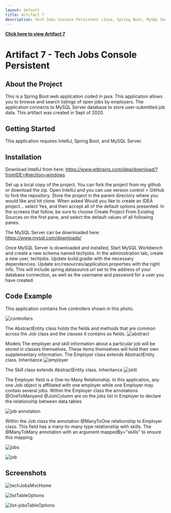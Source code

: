```yaml
---
layout: default
title: Artifact 7
description: Tech Jobs Console Persistent (Java, Spring Boot, MySQL Server)
---
```


[**Click here to view Artifact 7**](https://github.com/Matt87c/java-web-dev-techjobs-persistent3/tree/master/java-web-dev-techjobs-persistent2/java-web-dev-techjobs-persistent-master)

# Artifact 7 - Tech Jobs Console Persistent

## About the Project
This is a Spring Boot web application coded in java. This application allows you to browse and search listings of open jobs by employers. The application connects to MySQL Server database to store user-submitted job data. This artifact was created in Sept of 2020.

## Getting Started
This application requires IntelliJ, Spring Boot, and MySQL Server.  

## Installation
Download IntelliJ from here:
https://www.jetbrains.com/idea/download/?fromIDE=#section=windows


Set up a local copy of the project.  You can fork the project from my github or download the zip.  Open IntelliJ and you can use version control > GitHub to fork the repository.  Store the project in the parent directory where you would like and hit clone.  When asked Would you like to create an IDEA project… select Yes, and then accept all of the default options presented.  In the screens that follow, be sure to choose Create Project From Existing Sources on the first pane, and select the default values of all following panes.

The MySQL Server can be downloaded here:
https://www.mysql.com/downloads/

Once MySQL Server is downloaded and installed, Start MySQL Workbench and create a new schema named techjobs.  In the administration tab, create a new user, techjobs.  Update build.gradle with the necessary dependencies.  Update src/resources/application.properties with the right info. This will include spring.datasource.url set to the address of your database connection, as well as the username and password for a user you have created.
## Code Example
This application contains five controllers shown in this photo.

![controllers](https://user-images.githubusercontent.com/35537679/157592894-63559974-38c0-4cac-a2c7-073bfac94aa8.png)

The AbstractEntity class holds the fields and methods that are common across the Job class and the classes it contains as fields.
![abstract](https://user-images.githubusercontent.com/35537679/157593822-6c1558ab-3260-45ba-9b07-19a467747d51.png)

Models
The employer and skill information about a particular job will be stored in classes themselves. These items themselves will hold their own supplementary information.
The Employer class extends AbstractEntity class.  Inheritance
![employer](https://user-images.githubusercontent.com/35537679/157594173-05a9f793-e588-4a02-ae79-b9545102daf7.png)

The Skill class extends AbstractEntity class.  Inheritance
![skill](https://user-images.githubusercontent.com/35537679/157594231-0b893950-54e0-4b75-ac1f-5b251d7e25cd.png)

The Employer field is a One-to-Many Relationship.  In this application, any one Job object is affiliated with one employer while one Employer may contain several jobs.  Within the Employer class the annotations @OneToManyand @JoinColumn are on the jobs list in Employer to declare the relationship between data tables

![job annotation](https://user-images.githubusercontent.com/35537679/157594991-32198586-88fe-4c62-8203-beb7ac48af63.png)

Within the Job class the annotation @ManyToOne relationship to Employer class. This field has a many-to-many type relationship with skills.  The @ManyToMany annotation with an argument mappedBy="skills" to ensure this mapping.

![jobs](https://user-images.githubusercontent.com/35537679/157595289-14d23f71-c93b-4921-a399-c6675c4db72b.png)


![job](https://user-images.githubusercontent.com/35537679/157594725-b110f9ad-035d-4ad2-9256-de8dab7b4076.png)


## Screenshots

![techJobsMvcHome](https://user-images.githubusercontent.com/35537679/157591719-7abfbea4-954b-4762-8928-cff66f42554b.png)

![listTableOptions](https://user-images.githubusercontent.com/35537679/157591727-aec8bd9e-cd46-4b31-832d-914a22f37daa.png)

![list-jobsTableOptions](https://user-images.githubusercontent.com/35537679/157591769-222cfd75-2c44-463d-b6ed-6497e9ad7861.png)

